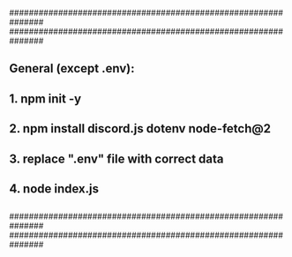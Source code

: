 ###############################################################
###############################################################
##                                                           ##
##                                                           ##
##                                                           ##
##                                                           ##
##                                                           ##
##                                                           ##
##          General (except .env):                           ##
##          1. npm init -y                                   ##
##          2. npm install discord.js dotenv node-fetch@2    ##
##          3. replace ".env" file with correct data         ##
##          4. node index.js                                 ## 
##                                                           ##
##                                                           ##
##                                                           ##
##                                                           ##
##                                                           ##
##                                                           ##
##                                                           ##
##                                                           ##
##                                                           ##
##                                                           ##
###############################################################
###############################################################


